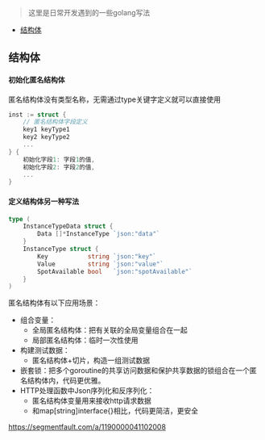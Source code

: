 

>  这里是日常开发遇到的一些golang写法


* [结构体](#结构体)



## 结构体

#### 初始化匿名结构体

匿名结构体没有类型名称，无需通过type关键字定义就可以直接使用

```go
inst := struct {
	// 匿名结构体字段定义
	key1 keyType1
	key2 keyType2
	...
} {
	初始化字段1: 字段1的值,
	初始化字段2: 字段2的值,
	...
}
```

#### 定义结构体另一种写法

```go
type (
	InstanceTypeData struct {
		Data []*InstanceType `json:"data"`
	}
	InstanceType struct {
		Key           string `json:"key"`
		Value         string `json:"value"`
		SpotAvailable bool   `json:"spotAvailable"`
	}
)
```









匿名结构体有以下应用场景：

- 组合变量：
  - 全局匿名结构体：把有关联的全局变量组合在一起
  - 局部匿名结构体：临时一次性使用
- 构建测试数据：
  - 匿名结构体+切片，构造一组测试数据
- 嵌套锁：把多个goroutine的共享访问数据和保护共享数据的锁组合在一个匿名结构体内，代码更优雅。
- HTTP处理函数中Json序列化和反序列化：
  - 匿名结构体变量用来接收http请求数据
  - 和map[string]interface{}相比，代码更简洁，更安全









https://segmentfault.com/a/1190000041102008





